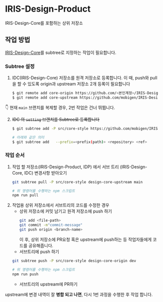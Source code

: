 # IRIS-Design-Product

IRIS-Design-Core를 포함하는 상위 저장소

## 작업 방법
[IRIS-Design-Core](https://github.com/mobigen/IRIS-Design-Core)를 subtree로 지정하는 작업이 필요합니다.
### Subtree 설정

1. IDC(IRIS-Design-Core) 저장소를 원격 저장소로 등록합니다. 이 때, push와 pull을 할 수 있도록 origin과 upstream 저장소 2개 등록이 필요합니다
   ```bash
   $ git remote add core-origin https://github.com/<본인계정>/IRIS-Design-Core
   $ git remote add core-upstream https://github.com/mobigen/IRIS-Design-Core
   ```

👇 현재 `main` 브랜치를 복제할 경우, 2번 작업은 건너 뛰뜁니다.

2. ~~IDC 의 `setting` 브랜치를 Subtree로 등록합니다~~

   ```bash
   $ git subtree add -P src/core-style https://github.com/mobigen/IRIS-Design-Core.git main

   # 아래와 같은 의미
   $ git subtree add   --prefix=<prefix(path)> <repository> <ref>
   ```

### 작업 순서
1. 작업 할 저장소(IRIS-Design-Product, IDP) 에서 서브 트리 (IRIS-Design-Core, IDC) 변경사항 받아오기
   ```bash
   git subtree pull -P src/core-style design-core-upstream main

   # 위 명령어를 수행하는 npm 스크립트
   npm run pull
   ```
2. 작업용 상위 저장소에서 서브트리의 코드를 수정한 경우
   - 상위 저장소에 커밋 남기고 원격 저장소에 push 하기
     ```bash
     git add <file-path>
     git commit -m"commit-message"
     git push origin <branch-name>
     ```
     이 후, 상위 저장소에 PR요청 혹은 upstream에 push하는 등 작업자들에게 코드를 공유해줍니다.
   - 서브트리에 push 하기
   ```bash
   git subtree push -P src/core-style design-core-origin dev

   # 위 명령어를 수행하는 npm 스크립트
   npm run push
   ```
   - 서브트리의 upstream에 PR하기

upstream에 변경 내역이 잘 **병합 되고 나면**, 다시 1번 과정을 수행한 후 작업 합니다.
